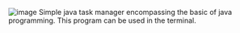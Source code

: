 ![image](https://github.com/user-attachments/assets/f2ff4b92-c59c-4944-934c-a36206fb533e)
Simple java task manager encompassing the basic of java programming. This program can be used in the terminal. 
